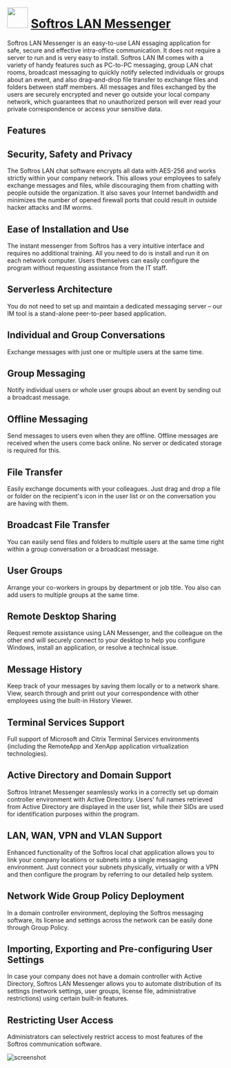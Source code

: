 ﻿# <img src="https://cdn.jsdelivr.net/gh/chtof/chocolatey-packages/automatic/slm/slm.png" width="48" height="48"/> [Softros LAN Messenger](https://chocolatey.org/packages/slm)

Softros LAN Messenger is an easy-to-use LAN essaging application for safe, secure and effective intra-office communication. It does not require a server to run and is very easy to install. Softros LAN IM comes with a variety of handy features such as PC-to-PC messaging, group LAN chat rooms, broadcast messaging to quickly notify selected individuals or groups about an event, and also drag-and-drop file transfer to exchange files and folders between staff members. All messages and files exchanged by the users are securely encrypted and never go outside your local company network, which guarantees that no unauthorized person will ever read your private correspondence or access your sensitive data.

## Features
## Security, Safety and Privacy
The Softros LAN chat software encrypts all data with AES-256 and works strictly within your company network. This allows your employees to safely exchange messages and files, while discouraging them from chatting with people outside the organization. It also saves your Internet bandwidth and minimizes the number of opened firewall ports that could result in outside hacker attacks and IM worms.
## Ease of Installation and Use
The instant messenger from Softros has a very intuitive interface and requires no additional training. All you need to do is install and run it on each network computer. Users themselves can easily configure the program without requesting assistance from the IT staff.
## Serverless Architecture
You do not need to set up and maintain a dedicated messaging server – our IM tool is a stand-alone peer-to-peer based application.
## Individual and Group Conversations
Exchange messages with just one or multiple users at the same time.
## Group Messaging
Notify individual users or whole user groups about an event by sending out a broadcast message.
## Offline Messaging
Send messages to users even when they are offline. Offline messages are received when the users come back online. No server or dedicated storage is required for this.
## File Transfer
Easily exchange documents with your colleagues. Just drag and drop a file or folder on the recipient's icon in the user list or on the conversation you are having with them.
## Broadcast File Transfer
You can easily send files and folders to multiple users at the same time right within a group conversation or a broadcast message.
## User Groups
Arrange your co-workers in groups by department or job title. You also can add users to multiple groups at the same time.
## Remote Desktop Sharing
Request remote assistance using LAN Messenger, and the colleague on the other end will securely connect to your desktop to help you configure Windows, install an application, or resolve a technical issue.
## Message History
Keep track of your messages by saving them locally or to a network share. View, search through and print out your correspondence with other employees using the built-in History Viewer.
## Terminal Services Support
Full support of Microsoft and Citrix Terminal Services environments (including the RemoteApp and XenApp application virtualization technologies).
## Active Directory and Domain Support
Softros Intranet Messenger seamlessly works in a correctly set up domain controller environment with Active Directory. Users' full names retrieved from Active Directory are displayed in the user list, while their SIDs are used for identification purposes within the program.
## LAN, WAN, VPN and VLAN Support
Enhanced functionality of the Softros local chat application allows you to link your company locations or subnets into a single messaging environment. Just connect your subnets physically, virtually or with a VPN and then configure the program by referring to our detailed help system.
## Network Wide Group Policy Deployment
In a domain controller environment, deploying the Softros messaging software, its license and settings across the network can be easily done through Group Policy.
## Importing, Exporting and Pre-configuring User Settings
In case your company does not have a domain controller with Active Directory, Softros LAN Messenger allows you to automate distribution of its settings (network settings, user groups, license file, administrative restrictions) using certain built-in features.
## Restricting User Access
Administrators can selectively restrict access to most features of the Softros communication software.

![screenshot](https://cdn.jsdelivr.net/gh/chtof/chocolatey-packages/automatic/slm/screenshot.png)